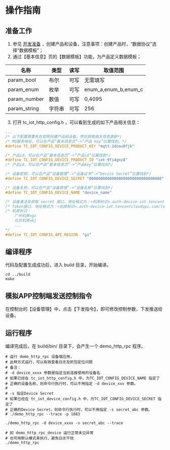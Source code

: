 # 操作指南
## 准备工作
1. 参见 [开发准备](https://github.com/tencentyun/tencent-cloud-iotsuite-embedded-c/blob/master/README.md) ，创建产品和设备，注意事项：创建产品时，“数据协议”选择“数据模板”；
2. 通过【基本信息】页的【数据模板】功能，为产品定义数据模板；

| 名称    | 类型     | 读写 | 取值范围   |
| ---------- | ---------- | ---------- | ---------- |
| param_bool | 布尔 | 可写 | 无需填写 |
| param_enum | 枚举 | 可写 | enum_a,enum_b,enum_c |
| param_number | 数值 | 可写 | 0,4095 |
| param_string | 字符串 | 可写 | 256 |

3. 打开 tc_iot_http_config.h ，可以看到生成的如下产品相关信息：
```c
...
/* 以下配置需要先在官网创建产品和设备，然后获取相关信息更新*/
/* MQ服务地址，可以在产品“基本信息页”->“产品 key”位置找到。*/
#define TC_IOT_CONFIG_DEVICE_PRODUCT_KEY "mqtt-1doou8fjk"

/* 产品id，可以在产品“基本信息页”->“产品id”位置找到*/
#define TC_IOT_CONFIG_DEVICE_PRODUCT_ID "iot-9fi4gnz8"
/* 产品id，可以在产品“基本信息页”->“产品key”位置找到*/

/* 设备密钥，可以在产品“设备管理”->“设备证书”->“Device Secret”位置找到*/
#define TC_IOT_CONFIG_DEVICE_SECRET "00000000000000000000000000000000"

/* 设备名称，可以在产品“设备管理”->“设备名称”位置找到*/
#define TC_IOT_CONFIG_DEVICE_NAME "device_name"

/* 设备激活及获取 secret 接口，地址格式为：<机房标识>.auth-device-iot.tencentcloudapi.com/secret */
/* Token接口，地址格式为：<机房标识>.auth-device-iot.tencentcloudapi.com/token */
/* 机房标识：
    广州机房=gz
    北京机房=bj
    ...
*/
#define TC_IOT_CONFIG_API_REGION  "gz"

```

## 编译程序
代码及配置生成成功后，进入 build 目录，开始编译。

```shell
cd ../build
make
```

## 模拟APP控制端发送控制指令
在控制台的【设备管理】中，点击【下发指令】，即可修改控制参数，下发推送给设备。

## 运行程序
编译完成后，在 build/bin/ 目录下，会产生一个 demo_http_rpc 程序。

```shell
# 运行 demo_http_rpc 设备端应用，
# 此种方式运行，可以有效查看日志及抓包定位问题
# 备注：
# -d device_xxxx 参数是指定当前连接使用的设备名
# 如果已经在 tc_iot_http_config.h 中，为TC_IOT_CONFIG_DEVICE_NAME 指定了
# 正确的设备名称，则命令行执行时，可以不用指定 -d device_xxx 参数。
#
# -s 指定Device Secret
# 如果已经在 tc_iot_device_config.h 中，为TC_IOT_CONFIG_DEVICE_SECRET 指定了
# 正确的Device Secret，则命令行执行时，可以不用指定 -s secret_abc 参数。
# ./demo_http_rpc --trace -p 1883

./demo_http_rpc -d device_xxxx -s secret_abc --trace

# 如 demo_http_rpc_device 运行正常未见异常
# 也可用默认模式来执行，避免日志干扰
./demo_http_rpc

```


